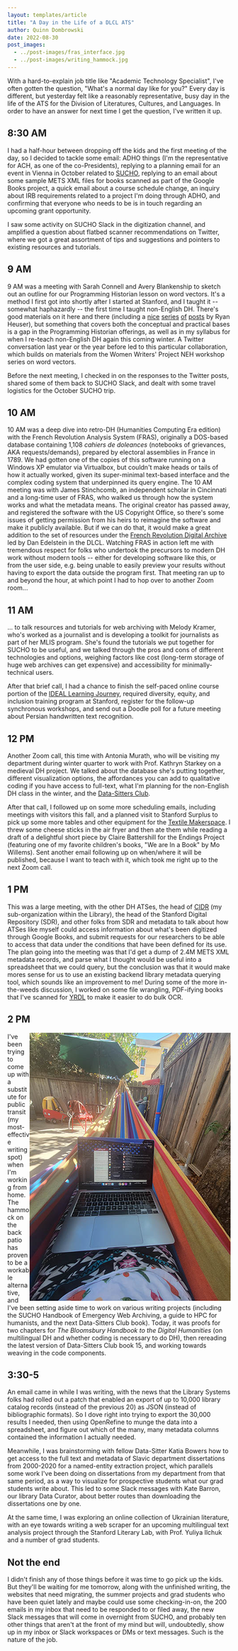 ```yaml
---
layout: templates/article
title: "A Day in the Life of a DLCL ATS"
author: Quinn Dombrowski
date: 2022-08-30
post_images:
  - ../post-images/fras_interface.jpg
  - ../post-images/writing_hammock.jpg
---
```


With a hard-to-explain job title like "Academic Technology Specialist", I've often gotten the question, "What's a normal day like for you?" Every day is different, but yesterday felt like a reasonably representative, busy day in the life of the ATS for the Division of Literatures, Cultures, and Languages. In order to have an answer for next time I get the question, I've written it up.

## 8:30 AM
I had a half-hour between dropping off the kids and the first meeting of the day, so I decided to tackle some email: ADHO things (I'm the representative for ACH, as one of the co-Presidents), replying to a planning email for an event in Vienna in October related to [SUCHO](https://sucho.org), replying to an email about some sample METS XML files for books scanned as part of the Google Books project, a quick email about a course schedule change, an inquiry about IRB requirements related to a project I'm doing through ADHO, and confirming that everyone who needs to be is in touch regarding an upcoming grant opportunity.

I saw some activity on SUCHO Slack in the digitization channel, and amplified a question about flatbed scanner recommendations on Twitter, where we got a great assortment of tips and suggestions and pointers to existing resources and tutorials.

## 9 AM
9 AM was a meeting with Sarah Connell and Avery Blankenship to sketch out an outline for our Programming Historian lesson on word vectors. It's a method I first got into shortly after I started at Stanford, and I taught it -- somewhat haphazardly -- the first time I taught non-English DH. There's good materials on it here and there (including a [nice](https://ryanheuser.org/word-vectors-1/) [series](https://ryanheuser.org/word-vectors-2/) [of](https://ryanheuser.org/word-vectors-3/) [posts](https://ryanheuser.org/word-vectors-4/) by Ryan Heuser), but something that covers both the conceptual and practical bases is a gap in the Programming Historian offerings, as well as in my syllabus for when I re-teach non-English DH again this coming winter. A Twitter conversation last year or the year before led to this particular collaboration, which builds on materials from the Women Writers' Project NEH workshop series on word vectors.

Before the next meeting, I checked in on the responses to the Twitter posts, shared some of them back to SUCHO Slack, and dealt with some travel logistics for the October SUCHO trip.

## 10 AM
10 AM was a deep dive into retro-DH (Humanities Computing Era edition) with the French Revolution Analysis System (FRAS), originally a DOS-based database containing 1,108 *cahiers de doleances* (notebooks of grievances, AKA requests/demands), prepared by electoral assemblies in France in 1789. We had gotten one of the copies of this software running on a Windows XP emulator via Virtualbox, but couldn't make heads or tails of how it actually worked, given its super-minimal text-based interface and the complex coding system that underpinned its query engine. The 10 AM meeting was with James Stinchcomb, an independent scholar in Cincinnati and a long-time user of FRAS, who walked us through how the system works and what the metadata means. The original creator has passed away, and registered the software with the US Copyright Office, so there's some issues of getting permission from his heirs to reimagine the software and make it publicly available. But if we can do that, it would make a great addition to the set of resources under the [French Revolution Digital Archive](https://frda.stanford.edu/) led by Dan Edelstein in the DLCL. Watching FRAS in action left me with tremendous respect for folks who undertook the precursors to modern DH work without modern tools -- either for developing software like this, or from the user side, e.g. being unable to easily preview your results without having to export the data outside the program first. That meeting ran up to and beyond the hour, at which point I had to hop over to another Zoom room...
 
## 11 AM
... to talk resources and tutorials for web archiving with Melody Kramer, who's worked as a journalist and is developing a toolkit for journalists as part of her MLIS program. She's found the tutorials we put together for SUCHO to be useful, and we talked through the pros and cons of different technologies and options, weighing factors like cost (long-term storage of huge web archives can get expensive) and accessibility for minimally-technical users.

After that brief call, I had a chance to finish the self-paced online course portion of the [IDEAL Learning Journey](https://cardinalatwork.stanford.edu/engage/ideal-staff/ideal-learning-journey), required diversity, equity, and inclusion training program at Stanford, register for the follow-up synchronous workshops, and send out a Doodle poll for a future meeting about Persian handwritten text recognition.

## 12 PM
Another Zoom call, this time with Antonia Murath, who will be visiting my department during winter quarter to work with Prof. Kathryn Starkey on a medieval DH project. We talked about the database she's putting together, different visualization options, the affordances you can add to qualitative coding if you have access to full-text, what I'm planning for the non-English DH class in the winter, and the [Data-Sitters Club](https://datasittersclub.github.io/site/books).

After that call, I followed up on some more scheduling emails, including meetings with visitors this fall, and a planned visit to Stanford Surplus to pick up some more tables and other equipment for the [Textile Makerspace](https://textilemakerspace.stanford.edu/). I threw some cheese sticks in the air fryer and then ate them while reading a draft of a delightful short piece by Claire Battershill for the Endings Project (featuring one of my favorite children's books, "We are In a Book" by Mo Willems). Sent another email following up on when/where it will be published, because I want to teach with it, which took me right up to the next Zoom call.

## 1 PM
This was a large meeting, with the other DH ATSes, the head of [CIDR](https://cidr.stanford.edu/) (my sub-organization within the Library), the head of the Stanford Digital Repository (SDR), and other folks from SDR and metadata to talk about how ATSes like myself could access information about what's been digitized through Google Books, and submit requests for our researchers to be able to access that data under the conditions that have been defined for its use. The plan going into the meeting was that I'd get a dump of 2.4M METS XML metadata records, and parse what I thought would be useful into a spreadsheet that we could query, but the conclusion was that it would make mores sense for us to use an existing backend library metadata querying tool, which sounds like an improvement to me! During some of the more in-the-weeds discussion, I worked on some file wrangling, PDF-ifying books that I've scanned for [YRDL](https://yrdl.org/) to make it easier to do bulk OCR.

## 2 PM

<img src="../post-images/writing_hammock.jpg" style="float:right;" />

I've been trying to come up with a substitute for public transit (my most-effective writing spot) when I'm working from home. The hammock on the back patio has proven to be a workable alternative, and I've been setting aside time to work on various writing projects (including the SUCHO Handbook of Emergency Web Archiving, a guide to HPC for humanists, and the next Data-Sitters Club book). Today, it was proofs for two chapters for *The Bloomsbury Handbook to the Digital Humanities* (on multilingual DH and whether coding is necessary to do DH), then rereading the latest version of Data-Sitters Club book 15, and working towards weaving in the code components.

## 3:30-5
An email came in while I was writing, with the news that the Library Systems folks had rolled out a patch that enabled an export of up to 10,000 library catalog records (instead of the previous 20) as JSON (instead of bibliographic formats). So I dove right into trying to export the 30,000 results I needed, then using OpenRefine to munge the data into a spreadsheet, and figure out which of the many, many metadata columns contained the information I actually needed.

Meanwhile, I was brainstorming with fellow Data-Sitter Katia Bowers how to get access to the full text and metadata of Slavic department dissertations from 2000-2020 for a named-entity extraction project, which parallels some work I've been doing on dissertations from my department from that same period, as a way to visualize for prospective students what our grad students write about. This led to some Slack messages with Kate Barron, our library Data Curator, about better routes than downloading the dissertations one by one.

At the same time, I was exploring an online collection of Ukrainian literature, with an eye towards writing a web scraper for an upcoming multilingual text analysis project through the Stanford Literary Lab, with Prof. Yuliya Ilchuk and a number of grad students.

## Not the end
I didn't finish any of those things before it was time to go pick up the kids. But they'll be waiting for me tomorrow, along with the unfinished writing, the websites that need migrating, the summer projects and grad students who have been quiet lately and maybe could use some checking-in-on, the 200 emails in my inbox that need to be responded to or filed away, the new Slack messages that will come in overnight from SUCHO, and probably ten other things that aren't at the front of my mind but will, undoubtedly, show up in my inbox or Slack workspaces or DMs or text messages. Such is the nature of the job.